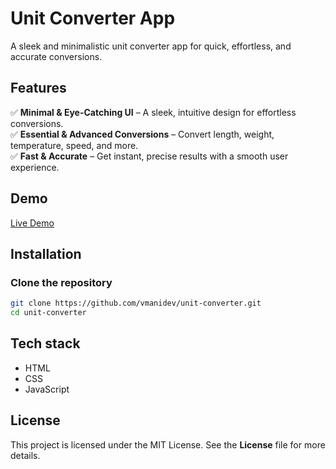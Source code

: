 # Unit Converter App

A sleek and minimalistic unit converter app for quick, effortless, and accurate conversions. 

## Features

✅ **Minimal & Eye-Catching UI** – A sleek, intuitive design for effortless conversions.  
✅ **Essential & Advanced Conversions** – Convert length, weight, temperature, speed, and more.  
✅ **Fast & Accurate** – Get instant, precise results with a smooth user experience. 

## Demo 

[Live Demo](https://unit-converter-three-khaki.vercel.app/) 

## Installation 

### Clone the repository 

```bash 
git clone https://github.com/vmanidev/unit-converter.git
cd unit-converter 
```

## Tech stack 

- HTML 
- CSS 
- JavaScript 

## License 

This project is licensed under the MIT License. See the **License** file for more details. 